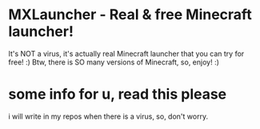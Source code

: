 # MXLauncher - Real & free Minecraft launcher!
It's NOT a virus, it's actually real Minecraft launcher that you can try for free! :) Btw, there is SO many versions of Minecraft, so, enjoy! :)

# some info for u, read this please
i will write in my repos when there is a virus, so, don't worry.
